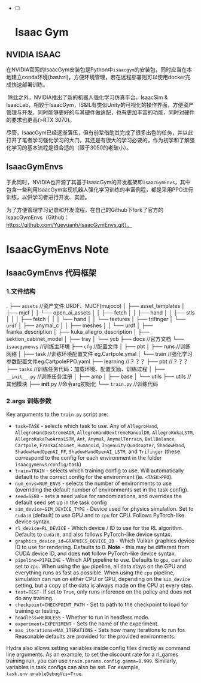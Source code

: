 - [ ] # Isaac Gym

## NVIDIA ISAAC

​	在NVIDIA官网的IsaacGym安装包是Python中`isaacgym`的安装包，同时应当在本地建立conda环境(bash:rl)，方便环境管理，若在远程部署则可以使用docker完成快速部署训练。

​	除此之外，NVIDIA推出了新的机器人强化学习仿真平台，IsaacSim & IsaacLab，相较于IsaacGym，IS&IL有类似Unity的可视化的操作界面，方便资产管理与开发，同时能够更好的与其硬件做适配，也有更加丰富的功能，同时对硬件的要求也更高(>RTX 3070)。

​	尽管，IsaacGym已经逐渐落伍，但有前辈借助其完成了很多出色的任务，并以此打开了笔者学习强化学习的大门，其还是有很大的学习必要的，作为初学和了解强化学习的基本流程是很合适的（限于3050的老破小）。

## IsaacGymEnvs



​	于此同时，NVIDIA也开源了其基于IsaacGym的开发框架即`IsaacGymEnvs`，其中包含一些利用IsaacGym实现机器人强化学习训练的丰富例程，都是采用PPO进行训练，以供学习者进行开发、实验。

​	为了方便管理学习记录和开发流程，在自己的Github下fork了官方的IsaacGymEnvs（Github：https://github.com/Yueyuanh/IsaacGymEnvs.git）。

# IsaacGymEnvs Note

## IsaacGymEnvs 代码框架

### 1.文件结构

.
├── `assets`  //资产文件:URDF、MJCF(mujoco) 
│   ├── asset_templates
│   ├── mjcf
│   │   └── open_ai_assets
│   │       ├── fetch
│   │       ├── hand
│   │       ├── stls
│   │       │   ├── fetch
│   │       │   └── hand
│   │       └── textures
│   ├── trifinger
│   └── `urdf`
│       ├── anymal_c
│       │   ├── meshes
│       │   └── urdf
│       ├── franka_description
│       ├── kuka_allegro_description
│       ├── sektion_cabinet_model
│       ├── tray
│       └── ycb
├── docs  //官方文档
└── `isaacgymenvs`      //训练主环境
    ├── `cfg`		//配置文件
    │   ├── pbt
    │   ├── runs          //训练网络
    │   ├── task	  //训练环境配置文件 eg.Cartpole.ymal
    │   └── train 	//强化学习参数配置文件eg.CartpolePPO.yaml
    ├── learning	//？？？
    ├── pbt			//？？？
    ├── `tasks`		//训练任务代码：加载环境、配置奖励、训练过程
    │   ├── `__init__.py`	//训练任务注册
    │   ├── amp
    │   ├── base
    │   └── utils
    ├── utils    //其他模块
    ├── __init__.py    //命令arg初始化
    └── `train.py`       //训练代码

### 2.args 训练参数

Key arguments to the `train.py` script are:

* `task=TASK` - selects which task to use. Any of `AllegroHand`, `AllegroHandDextremeADR`, `AllegroHandDextremeManualDR`, `AllegroKukaLSTM`, `AllegroKukaTwoArmsLSTM`, `Ant`, `Anymal`, `AnymalTerrain`, `BallBalance`, `Cartpole`, `FrankaCabinet`, `Humanoid`, `Ingenuity` `Quadcopter`, `ShadowHand`, `ShadowHandOpenAI_FF`, `ShadowHandOpenAI_LSTM`, and `Trifinger` (these correspond to the config for each environment in the folder `isaacgymenvs/config/task`)
* `train=TRAIN` - selects which training config to use. Will automatically default to the correct config for the environment (ie. `<TASK>PPO`).
* `num_envs=NUM_ENVS` - selects the number of environments to use (overriding the default number of environments set in the task config).
* `seed=SEED` - sets a seed value for randomizations, and overrides the default seed set up in the task config
* `sim_device=SIM_DEVICE_TYPE` - Device used for physics simulation. Set to `cuda:0` (default) to use GPU and to `cpu` for CPU. Follows PyTorch-like device syntax.
* `rl_device=RL_DEVICE` - Which device / ID to use for the RL algorithm. Defaults to `cuda:0`, and also follows PyTorch-like device syntax.
* `graphics_device_id=GRAPHICS_DEVICE_ID` - Which Vulkan graphics device ID to use for rendering. Defaults to 0. **Note** - this may be different from CUDA device ID, and does **not** follow PyTorch-like device syntax.
* `pipeline=PIPELINE` - Which API pipeline to use. Defaults to `gpu`, can also set to `cpu`. When using the `gpu` pipeline, all data stays on the GPU and everything runs as fast as possible. When using the `cpu` pipeline, simulation can run on either CPU or GPU, depending on the `sim_device` setting, but a copy of the data is always made on the CPU at every step.
* `test=TEST`- If set to `True`, only runs inference on the policy and does not do any training.
* `checkpoint=CHECKPOINT_PATH` - Set to path to the checkpoint to load for training or testing.
* `headless=HEADLESS` - Whether to run in headless mode.
* `experiment=EXPERIMENT` - Sets the name of the experiment.
* `max_iterations=MAX_ITERATIONS` - Sets how many iterations to run for. Reasonable defaults are provided for the provided environments.

Hydra also allows setting variables inside config files directly as command line arguments. As an example, to set the discount rate for a rl_games training run, you can use `train.params.config.gamma=0.999`. Similarly, variables in task configs can also be set. For example, `task.env.enableDebugVis=True`.

